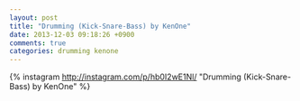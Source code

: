 ```yaml
---
layout: post
title: "Drumming (Kick-Snare-Bass) by KenOne"
date: 2013-12-03 09:18:26 +0900
comments: true
categories: drumming kenone
---
```


{% instagram http://instagram.com/p/hb0I2wE1Nl/ "Drumming (Kick-Snare-Bass) by KenOne" %}
